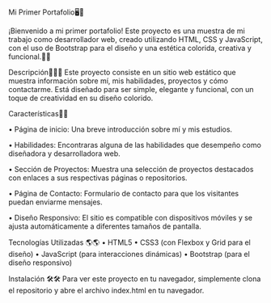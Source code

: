 Mi Primer Portafolio🖥️🌸

¡Bienvenido a mi primer portafolio! Este proyecto es una muestra de mi trabajo como desarrollador web, creado utilizando HTML, CSS y JavaScript, con el uso de Bootstrap para el diseño y una estética colorida, creativa y funcional.🌈🌈

Descripción👩🏻‍💻
Este proyecto consiste en un sitio web estático que muestra información sobre mí, mis habilidades, proyectos y cómo contactarme. Está diseñado para ser simple, elegante y funcional, con un toque de creatividad en su diseño colorido.

Características🛜🛜

•	Página de inicio: Una breve introducción sobre mí y mis estudios.

•	Habilidades: Encontraras alguna de las habilidades que desempeño como diseñadora y desarrolladora web.

•	Sección de Proyectos: Muestra una selección de proyectos destacados con enlaces a sus respectivas páginas o repositorios.

•	Página de Contacto: Formulario de contacto para que los visitantes puedan enviarme mensajes.

•	Diseño Responsivo: El sitio es compatible con dispositivos móviles y se ajusta automáticamente a diferentes tamaños de pantalla.

Tecnologías Utilizadas 🌎🌎
•	HTML5
•	CSS3 (con Flexbox y Grid para el diseño)
•	JavaScript (para interacciones dinámicas)
•	Bootstrap (para el diseño responsivo)

Instalación 🛠️🛠️
Para ver este proyecto en tu navegador, simplemente clona el repositorio y abre el archivo index.html en tu navegador.




